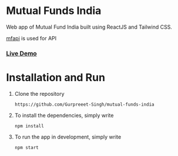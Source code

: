 # Mutual Funds India

Web app of Mutual Fund India built using ReactJS and Tailwind CSS.

[mfapi](https://www.mfapi.in/) is used for API

### [Live Demo](https://mutual-funds-india.netlify.app/)

# Installation and Run

1. Clone the repository
   ```
   https://github.com/Gurpreeet-Singh/mutual-funds-india
   ```
2. To install the dependencies, simply write
   ```
   npm install
   ```
3. To run the app in development, simply write
   ```
   npm start
   ```
